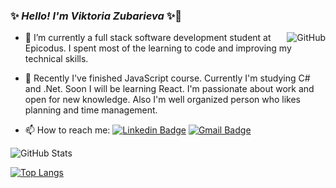 ### ✨ _Hello! I'm Viktoria Zubarieva_ ✨👋

<a href="https://github.com/vzubarieva"><img align="right" alt="GitHub" src="https://img.shields.io/badge/dynamic/json?logo=github&label=GitHub+Followers&labelColor=282c34&color=181717&query=%24.data.totalSubs&url=https%3A%2F%2Fapi.spencerwoo.com%2Fsubstats%2F%3Fsource%3Dgithub%26queryKey%3Dvzubarieva&longCache=true"/></a>

- 🔭 I’m currently a full stack software development student at Epicodus. I spent most of the learning to code and improving my technical skills.
- 🌱 Recently I've finished JavaScript course. Currently I'm studying C# and .Net. Soon I will be learning React. I'm passionate about work and open for new knowledge. Also I'm well organized person who likes planning and time management.

- 📫 How to reach me:
  [![Linkedin Badge](https://img.shields.io/badge/-viktoriiazubarieva-blue?style=flat-square&logo=Linkedin&logoColor=white&link=https://www.linkedin.com/in/viktoriiazubarieva/)](https://www.linkedin.com/in/viktoriiazubarieva/)
  [![Gmail Badge](https://img.shields.io/badge/-viktoria.dubinina@gmail.com-c14438?style=flat-square&logo=Gmail&logoColor=white&link=mailto:viktoria.dubinina@gmail.com)](mailto:viktoria.dubinina@gmail.com)

![GitHub Stats](https://github-readme-stats.vercel.app/api?username=vzubarieva&theme=radical)

[![Top Langs](https://github-readme-stats.vercel.app/api/top-langs/?username=vzubarieva&layout=compact&theme=radical)](https://github.com/vzubarieva/github-readme-stats)
